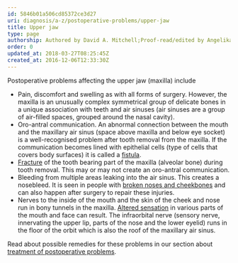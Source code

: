 ```yaml
---
id: 5846b01a506cd85372ce3d27
uri: diagnosis/a-z/postoperative-problems/upper-jaw
title: Upper jaw
type: page
authorship: Authored by David A. Mitchell;Proof-read/edited by Angelika Sebald
order: 0
updated_at: 2018-03-27T08:25:45Z
created_at: 2016-12-06T12:33:30Z
---
```


<p>Postoperative problems affecting the upper jaw (maxilla) include</p>
<ul>
    <li>Pain, discomfort and swelling as with all forms of surgery.
        However, the maxilla is an unusually complex symmetrical
        group of delicate bones in a unique association with
        teeth and air sinuses (air sinuses are a group of air-filled
        spaces, grouped around the nasal cavity).</li>
    <li>Oro-antral communication. An abnormal connection between
        the mouth and the maxillary air sinus (space above maxilla
        and below eye socket) is a well-recognised problem after
        tooth removal from the maxilla. If the communication
        becomes lined with epithelial cells (type of cells that
        covers body surfaces) it is called a <a href="/diagnosis/a-z/fistula">fistula</a>.</li>
    <li><a href="/diagnosis/a-z/fracture">Fracture</a> of the tooth
        bearing part of the maxilla (alveolar bone) during tooth
        removal. This may or may not create an oro-antral communication.</li>
    <li>Bleeding from multiple areas leaking into the air sinus.
        This creates a nosebleed. It is seen in people with
        <a href="/diagnosis/a-z/fracture">broken noses and cheekbones</a> and can also happen after
            surgery to repair these injuries.</li>
    <li>Nerves to the inside of the mouth and the skin of the cheek
        and nose run in bony tunnels in the maxilla. <a href="/diagnosis/a-z/neuropathies">Altered sensation</a>        in various parts of the mouth and face can result. The
        infraorbital nerve (sensory nerve, innervating the upper
        lip, parts of the nose and the lower eyelid) runs in
        the floor of the orbit which is also the roof of the
        maxillary air sinus.</li>
</ul>
<aside>
    <p>Read about possible remedies for these problems in our section
        about <a href="/treatment/surgery/postoperative-problems">treatment of postoperative problems</a>.</p>
</aside>
